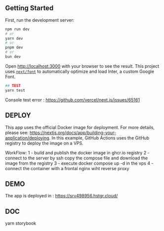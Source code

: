 ## Getting Started
First, run the development server:

```bash
npm run dev
# or
yarn dev
# or
pnpm dev
# or
bun dev
```

Open [http://localhost:3000](http://localhost:3000) with your browser to see the result.
This project uses [`next/font`](https://nextjs.org/docs/basic-features/font-optimization) to automatically optimize and load Inter, a custom Google Font.

```bash
## TEST
yarn test
```

Console test error :
https://github.com/vercel/next.js/issues/65161


## DEPLOY
This app uses the official Docker image for deployment. For more details, please see: https://nextjs.org/docs/app/building-your-application/deploying. In this example, GitHub Actions uses the GitHub registry to deploy the image on a VPS.

WorkFlow:
 1 - build and publish the docker image in ghcr.io registry
 2 - connect to the server by ssh copy the compose file and download the image from the registry
 3 - execute docker compose up -d in the vps
 4 - connect the container with a frontal nginx wiht reverse proxy 

## DEMO
The app is deployed in :
https://srv498956.hstgr.cloud/

## DOC
yarn storybook